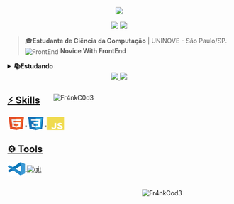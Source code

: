 <p align=center><img src="https://readme-typing-svg.herokuapp.com/?font=Press+Start+2P&pause=1000&color=B4061B&width=435&lines=Olá+pessoal!+👋;Me+chamo+Frank+William!;ou+Fr4nkC0d3;Prazer+em+conhece-los!;🤙🔥&center=true&size=19"></p>

<div align=center>
<a href="https://www.linkedin.com/in/frankwill/" alt="Linkedin"><img src="https://i.imgur.com/dZp5OcL.png" width="32px"/></a>  
<a href="mailto:frank.will999@outlook.com" alt="Gmail"><img src="https://i.imgur.com/GQYGEs7.png" width="32px"/></a>
</div>

> 🎓**Estudante de Ciência da Computação** | UNINOVE - São Paulo/SP. <br>
> <img align="center" alt="FrontEnd" height="20" width="20" src="https://i.imgur.com/1bJrv0A.png"> **Novice With FrontEnd** 
<details>
  <summary> <b>📚Estudando</b></summary> <br>
  <img height="120px" src="https://github-readme-stats.vercel.app/api/top-langs/?username=frankwill&layout=compact&langs_count=7&hide_border=true&theme=default&title_color=B4061B&text_color=878787&icon_color=58a6fe&cache_seconds=1800&bg_color=00000000" align="right"/>
- 📙 HTML <br>
- 📘 CSS <br>
- 📒 JavaScripit 
</details>


<div align="center">

  <a href="https://github.com/frankwill">
  <img height="150px" src="https://github-readme-stats.vercel.app/api?username=frankwill&show_icons=true&hide_border=true&count_private=true&bg_color=00000000&title_color=B4061B&text_color=878787&icon_color=B4061B&cache_seconds=1800"/>
  <img height="150px" src="https://github-readme-streak-stats.herokuapp.com/?user=frankwill&background=00000000&hide_border=true&stroke=878787&ring=B4061B&fire=B4061B&currStreakNum=878787&sideNums=878787&currStreakLabel=878787&sideLabels=878787&dates=878787"/>
    
</div>

<img src="https://i.im.ge/2022/08/23/OiaCy8.23123.gif" min-width="400px" max-width="400px" width="400px" align="right" alt="Fr4nkC0d3">

## ⚡ Skills    

  <img align="center" alt="HTML" height="30" width="40" src="https://raw.githubusercontent.com/devicons/devicon/master/icons/html5/html5-original.svg">
  <img align="center" alt="CSS" height="30" width="40" src="https://raw.githubusercontent.com/devicons/devicon/master/icons/css3/css3-original.svg">
  <img align="center" alt="Js" height="30" width="40" src="https://raw.githubusercontent.com/devicons/devicon/master/icons/javascript/javascript-plain.svg">
 
## ⚙ Tools

  <img align="center" alt="vs-code" height="30" width="40" src="https://github.com/devicons/devicon/blob/master/icons/vscode/vscode-original.svg">
  <img align="center" alt="git" height="30" width="40" src="https://raw.githubusercontent.com/jmnote/z-icons/master/svg/git.svg">
 
<br><img src="https://i.imgur.com/e5Cgkvi.gif" width="200px" align="right" alt="Fr4nkCod3"><br>
